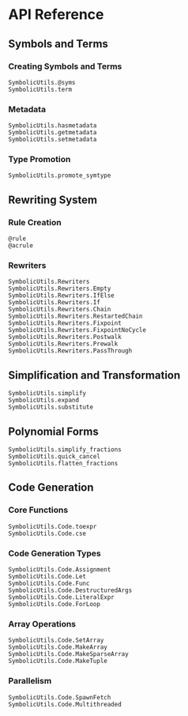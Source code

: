 # API Reference

## Symbols and Terms

### Creating Symbols and Terms
```@docs canonical=false
SymbolicUtils.@syms
SymbolicUtils.term
```

### Metadata
```@docs
SymbolicUtils.hasmetadata
SymbolicUtils.getmetadata
SymbolicUtils.setmetadata
```

### Type Promotion
```@docs canonical=false
SymbolicUtils.promote_symtype
```

## Rewriting System

### Rule Creation
```@docs
@rule
@acrule
```

### Rewriters
```@docs
SymbolicUtils.Rewriters
SymbolicUtils.Rewriters.Empty
SymbolicUtils.Rewriters.IfElse
SymbolicUtils.Rewriters.If
SymbolicUtils.Rewriters.Chain
SymbolicUtils.Rewriters.RestartedChain
SymbolicUtils.Rewriters.Fixpoint
SymbolicUtils.Rewriters.FixpointNoCycle
SymbolicUtils.Rewriters.Postwalk
SymbolicUtils.Rewriters.Prewalk
SymbolicUtils.Rewriters.PassThrough
```

## Simplification and Transformation

```@docs
SymbolicUtils.simplify
SymbolicUtils.expand
SymbolicUtils.substitute
```

## Polynomial Forms

```@docs
SymbolicUtils.simplify_fractions
SymbolicUtils.quick_cancel
SymbolicUtils.flatten_fractions
```

## Code Generation

### Core Functions
```@docs
SymbolicUtils.Code.toexpr
SymbolicUtils.Code.cse
```

### Code Generation Types
```@docs
SymbolicUtils.Code.Assignment
SymbolicUtils.Code.Let
SymbolicUtils.Code.Func
SymbolicUtils.Code.DestructuredArgs
SymbolicUtils.Code.LiteralExpr
SymbolicUtils.Code.ForLoop
```

### Array Operations
```@docs
SymbolicUtils.Code.SetArray
SymbolicUtils.Code.MakeArray
SymbolicUtils.Code.MakeSparseArray
SymbolicUtils.Code.MakeTuple
```

### Parallelism
```@docs
SymbolicUtils.Code.SpawnFetch
SymbolicUtils.Code.Multithreaded
```
